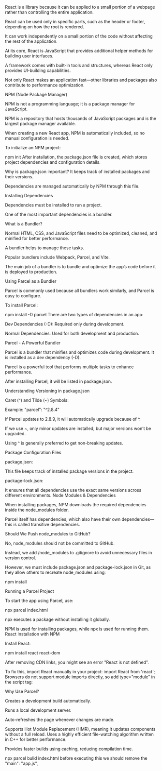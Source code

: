 React is a library because it can be applied to a small portion of a webpage rather than controlling the entire application.

React can be used only in specific parts, such as the header or footer, depending on how the root is rendered.

It can work independently on a small portion of the code without affecting the rest of the application.

At its core, React is JavaScript that provides additional helper methods for building user interfaces.

A framework comes with built-in tools and structures, whereas React only provides UI-building capabilities.

Not only React makes an application fast—other libraries and packages also contribute to performance optimization.

NPM (Node Package Manager)

NPM is not a programming language; it is a package manager for JavaScript.

NPM is a repository that hosts thousands of JavaScript packages and is the largest package manager available.

When creating a new React app, NPM is automatically included, so no manual configuration is needed.

To initialize an NPM project:

npm init
After installation, the package.json file is created, which stores project dependencies and configuration details.

Why is package.json important?
It keeps track of installed packages and their versions.

Dependencies are managed automatically by NPM through this file.

Installing Dependencies

Dependencies must be installed to run a project.

One of the most important dependencies is a bundler.

What is a Bundler?

Normal HTML, CSS, and JavaScript files need to be optimized, cleaned, and minified for better performance.

A bundler helps to manage these tasks.

Popular bundlers include Webpack, Parcel, and Vite.

The main job of a bundler is to bundle and optimize the app’s code before it is deployed to production.

Using Parcel as a Bundler

Parcel is commonly used because all bundlers work similarly, and Parcel is easy to configure.

To install Parcel:

npm install -D parcel
There are two types of dependencies in an app:

Dev Dependencies (-D): Required only during development.

Normal Dependencies: Used for both development and production.

Parcel - A Powerful Bundler

Parcel is a bundler that minifies and optimizes code during development. It is installed as a dev dependency (-D).

Parcel is a powerful tool that performs multiple tasks to enhance performance.

After installing Parcel, it will be listed in package.json.

Understanding Versioning in package.json

Caret (^) and Tilde (~) Symbols:

Example: "parcel": "^2.8.4"

If Parcel updates to 2.8.9, it will automatically upgrade because of ^.

If we use ~, only minor updates are installed, but major versions won’t be upgraded.

Using ^ is generally preferred to get non-breaking updates.

Package Configuration Files

package.json:

This file keeps track of installed package versions in the project.

package-lock.json:

It ensures that all dependencies use the exact same versions across different environments.
Node Modules & Dependencies

When installing packages, NPM downloads the required dependencies inside the node_modules folder.

Parcel itself has dependencies, which also have their own dependencies—this is called transitive dependencies.

Should We Push node_modules to GitHub?

No, node_modules should not be committed to GitHub.

Instead, we add /node_modules to .gitignore to avoid unnecessary files in version control.

However, we must include package.json and package-lock.json in Git, as they allow others to recreate node_modules using:

npm install

Running a Parcel Project

To start the app using Parcel, use:

npx parcel index.html

npx executes a package without installing it globally.

NPM is used for installing packages, while npx is used for running them.
React Installation with NPM

Install React:

npm install react react-dom

After removing CDN links, you might see an error "React is not defined".

To fix this, import React manually in your project:
import React from 'react';
Browsers do not support module imports directly, so add type="module" in the script tag:

<script type="module" src="index.js"></script>

Why Use Parcel?

Creates a development build automatically.

Runs a local development server.

Auto-refreshes the page whenever changes are made.

Supports Hot Module Replacement (HMR), meaning it updates components without a full reload.
Uses a highly efficient file-watching algorithm written in C++ for better performance.

Provides faster builds using caching, reducing compilation time.

npx parcel bulid index.html before executing this we should remove the "main": "app.js",

